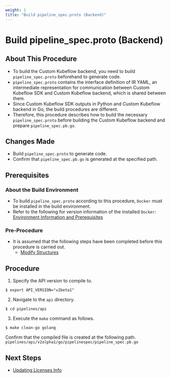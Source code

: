 ```yaml
---
weight: 1
title: "Build pipeline_spec.proto (Backend)"
---
```

# Build pipeline_spec.proto (Backend)
## About This Procedure
* To build the Custom Kubeflow backend, you need to build `pipeline_spec.proto` beforehand to generate code.
* `pipeline_spec.proto` contains the interface definition of IR YAML, an intermediate representation for communication between Custom Kubeflow SDK and Custom Kubeflow backend, which is shared between them.
* Since Custom Kubeflow SDK outputs in Python and Custom Kubeflow backend in Go, the build procedures are different.
* Therefore, this procedure describes how to build the necessary `pipeline_spec.proto` before building the Custom Kubeflow backend and prepare `pipeline_spec.pb.go`.

## Changes Made
* Build `pipeline_spec.proto` to generate code.
* Confirm that `pipeline_spec.pb.go` is generated at the specified path.

## Prerequisites
### About the Build Environment
* To build `pipeline_spec.proto` according to this procedure, `Docker` must be installed in the build environment.
* Refer to the following for version information of the installed `Docker`: [Environment Information and Prerequisites](../../../environment-information-and-prerequisites)

### Pre-Procedure
* It is assumed that the following steps have been completed before this procedure is carried out.
    * [Modify Structures](../../../modification-procedure/apfw-sdk-related-modification-procedure/modify-structures)

## Procedure
1. Specify the API version to compile to.
```
$ export API_VERSION="v2beta1"
```

2. Navigate to the `api` directory.
```
$ cd pipelines/api
```

3. Execute the `make` command as follows.
```
$ make clean-go golang
```

Confirm that the compiled file is created at the following path.
`pipelines/api/v2alpha1/go/pipelinespec/pipeline_spec.pb.go`

## Next Steps
* [Updating Licenses Info](../updating-licenses-info)